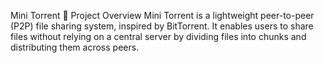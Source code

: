 Mini Torrent 
📌 Project Overview
Mini Torrent is a lightweight peer-to-peer (P2P) file sharing system, inspired by BitTorrent. It enables users to share files without relying on a central server by dividing files into chunks and distributing them across peers.